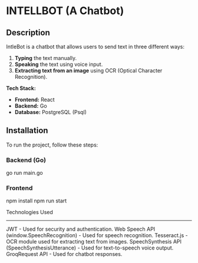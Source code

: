 # INTELLBOT (A Chatbot)

## Description
IntleBot is a chatbot that allows users to send text in three different ways:

1. **Typing** the text manually.  
2. **Speaking** the text using voice input.  
3. **Extracting text from an image** using OCR (Optical Character Recognition).  

**Tech Stack:**  
- **Frontend:** React  
- **Backend:** Go  
- **Database:** PostgreSQL (Psql)  


## Installation
To run the project, follow these steps:

### Backend (Go)
go run main.go
### Frontend
npm install
npm run start


Technologies Used
__________________
JWT - Used for security and authentication.
Web Speech API (window.SpeechRecognition) - Used for speech recognition.
Tesseract.js - OCR module used for extracting text from images.
SpeechSynthesis API (SpeechSynthesisUtterance) - Used for text-to-speech voice output.
GroqRequest API - Used for chatbot responses.



